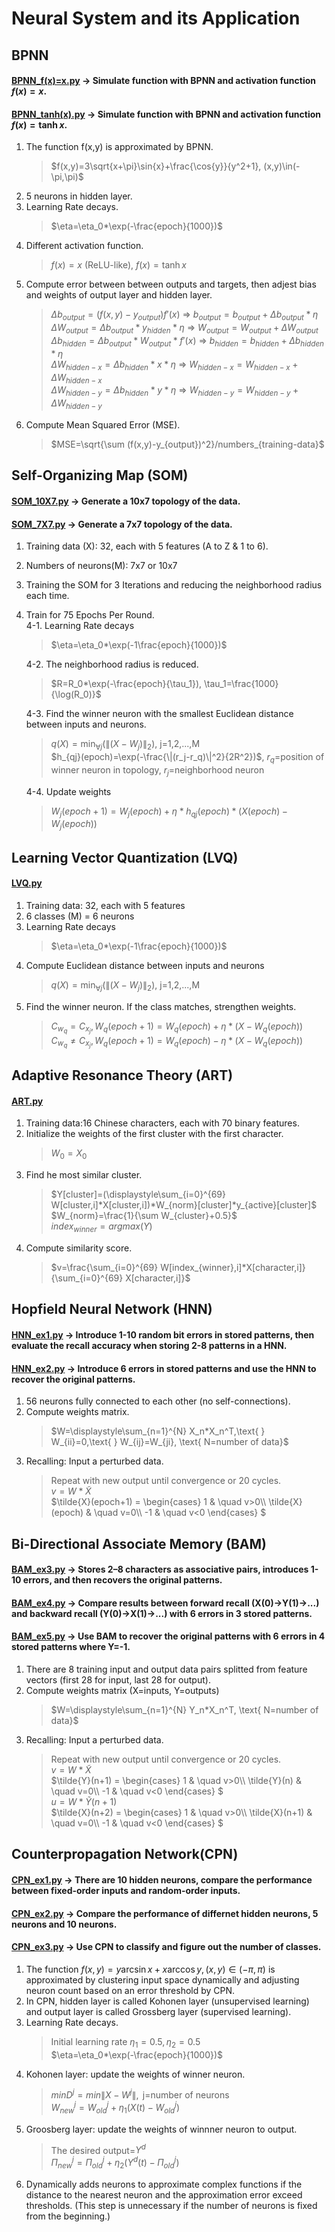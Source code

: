 # Neural System and its Application
## BPNN
#### [BPNN_f(x)=x.py](BPNN/BPNN_f(x)=x.py) -> Simulate function with BPNN and activation function $`f(x)=x`$.
#### [BPNN_tanh(x).py](BPNN/BPNN_tanh(x).py) -> Simulate function with BPNN and activation function $`f(x)=\tanh{x}`$.
1. The function f(x,y) is approximated by BPNN.
   >$`f(x,y)=3\sqrt{x+\pi}\sin{x}+\frac{\cos{y}}{y^2+1}, (x,y)\in(-\pi,\pi)`$  
2. 5 neurons in hidden layer.  
3. Learning Rate decays.
   >$`\eta=\eta_0*\exp(-\frac{epoch}{1000})`$  
4. Different activation function.
   >$`f(x)=x`$ (ReLU-like), $`f(x)=\tanh{x}`$  
5. Compute error between between outputs and targets, then adjest bias and weights of output layer and hidden layer.
   >$`\Delta b_{output}=(f(x,y)-y_{output})f'(x)`$ => $`b_{output} = b_{output}+\Delta b_{output}*\eta`$  
   >$`\Delta W_{output}=\Delta b_{output}*y_{hidden}*\eta`$ => $`W_{output}=W_{output}+\Delta W_{output}`$  
   >$`\Delta b_{hidden}=\Delta b_{output}*W_{output}*f'(x)`$ => $`b_{hidden}=b_{hidden}+\Delta b_{hidden}*\eta`$  
   >$`\Delta W_{hidden-x}=\Delta b_{hidden}*x*\eta`$ => $`W_{hidden-x}=W_{hidden-x}+\Delta W_{hidden-x}`$  
   >$`\Delta W_{hidden-y}=\Delta b_{hidden}*y*\eta`$ => $`W_{hidden-y}=W_{hidden-y}+\Delta W_{hidden-y}`$  
6. Compute Mean Squared Error (MSE).
   >$`MSE=\sqrt{\sum (f(x,y)-y_{output})^2}/numbers_{training-data}`$  

## Self-Organizing Map (SOM)
#### [SOM_10X7.py](SOM/SOM_10X7.py) -> Generate a 10x7 topology of the data.
#### [SOM_7X7.py](SOM/SOM_7X7.py) -> Generate a 7x7 topology of the data.
1. Training data (X): 32, each with 5 features (A to Z & 1 to 6).
2. Numbers of neurons(M): 7x7 or 10x7
3. Training the SOM for 3 Iterations and reducing the neighborhood radius each time.
4. Train for 75 Epochs Per Round.  
   4-1. Learning Rate decays
      >$`\eta=\eta_0*\exp(-1\frac{epoch}{1000})`$
      
   4-2. The neighborhood radius is reduced.  
      >$`R=R_0*\exp(-\frac{epoch}{\tau_1}), \tau_1=\frac{1000}{\log(R_0)}`$
      
   4-3. Find the winner neuron with the smallest Euclidean distance between inputs and neurons.  
      > $`q(X)=\min_{\forall j}(\|(X-W_j)\|_2)`$, j=1,2,...,M  
      > $`h_{qj}(epoch)=\exp(-\frac{\|(r_j-r_q)\|^2}{2R^2})`$, $`r_q`$=position of winner neuron in topology, $`r_j`$=neighborhood neuron
   
   4-4. Update weights  
      >$`W_j(epoch+1)=W_j(epoch)+\eta*h_{qj}(epoch)*(X(epoch)-W_j(epoch))`$  

## Learning Vector Quantization (LVQ)
#### [LVQ.py](LVQ/LVQ.py)
1. Training data: 32, each with 5 features
2. 6 classes (M) = 6 neurons
3. Learning Rate decays  
   >$`\eta=\eta_0*\exp(-1\frac{epoch}{1000})`$  
5. Compute Euclidean distance between inputs and neurons  
   >$`q(X)=\min_{\forall j}(\|(X-W_j)\|_2)`$, j=1,2,...,M  
7. Find the winner neuron. If the class matches, strengthen weights.  
   >$`C_{w_q} = C_{x_j}, W_q(epoch+1)=W_q(epoch)+\eta*(X-W_q(epoch))`$  
   >$`C_{w_q} \neq C_{x_j}, W_q(epoch+1)=W_q(epoch)-\eta*(X-W_q(epoch))`$  
## Adaptive Resonance Theory (ART)
#### [ART.py](ART/ART.py)
1. Training data:16 Chinese characters, each with 70 binary features.  
2. Initialize the weights of the first cluster with the first character.  
   >$`W_0=X_0`$  
3. Find he most similar cluster.  
   >$`Y[cluster]=(\displaystyle\sum_{i=0}^{69} W[cluster,i]*X[cluster,i])*W_{norm}[cluster]*y_{active}[cluster]`$  
   >$`W_{norm}=\frac{1}{\sum W_{cluster}+0.5}`$  
   >$`index_{winner}=argmax(Y)`$  
4. Compute similarity score.  
   >$`v=\frac{\sum_{i=0}^{69} W[index_{winner},i]*X[character,i]}{\sum_{i=0}^{69} X[character,i]}`$  

## Hopfield Neural Network (HNN)
#### [HNN_ex1.py](HNN_BAM/HNN_ex1.py) -> Introduce 1-10 random bit errors in stored patterns, then evaluate the recall accuracy when storing 2-8 patterns in a HNN.
#### [HNN_ex2.py](HNN_BAM/HNN_ex2.py) -> Introduce 6 errors in stored patterns and use the HNN to recover the original patterns.
1. 56 neurons fully connected to each other (no self-connections).  
2. Compute weights matrix.  
   >$`W=\displaystyle\sum_{n=1}^{N} X_n*X_n^T,\text{ } W_{ii}=0,\text{ } W_{ij}=W_{ji}, \text{ N=number of data}`$  
3. Recalling: Input a perturbed data.  
   >Repeat with new output until convergence or 20 cycles.  
   >$`v=W*\tilde{X}`$  
   >$`\tilde{X}(epoch+1) =
        \begin{cases}
          1       & \quad v>0\\
          \tilde{X}(epoch)  & \quad v=0\\
          -1  & \quad v<0
        \end{cases}
      `$  

## Bi-Directional Associate Memory (BAM)
#### [BAM_ex3.py](HNN_BAM/BAM_ex3.py) -> Stores 2–8 characters as associative pairs, introduces 1-10 errors, and then recovers the original patterns.
#### [BAM_ex4.py](HNN_BAM/BAM_ex4.py) -> Compare results between forward recall (X(0)->Y(1)->...) and backward recall (Y(0)->X(1)->...) with 6 errors in 3 stored patterns.
#### [BAM_ex5.py](HNN_BAM/BAM_ex5.py) -> Use BAM to recover the original patterns with 6 errors in 4 stored patterns where Y=-1.
1. There are 8 training input and output data pairs splitted from feature vectors (first 28 for input, last 28 for output).  
2. Compute weights matrix (X=inputs, Y=outputs)  
   >$`W=\displaystyle\sum_{n=1}^{N} Y_n*X_n^T, \text{ N=number of data}`$  
3. Recalling: Input a perturbed data.  
   >Repeat with new output until convergence or 20 cycles.  
   >$`v=W*\tilde{X}`$  
   >$`\tilde{Y}(n+1) =
        \begin{cases}
          1       & \quad v>0\\
          \tilde{Y}(n)  & \quad v=0\\
          -1  & \quad v<0
        \end{cases}
      `$  
   $`u=W*\tilde{Y}(n+1)`$  
   >$`\tilde{X}(n+2) =
        \begin{cases}
          1       & \quad v>0\\
          \tilde{X}(n+1)  & \quad v=0\\
          -1  & \quad v<0
        \end{cases}
      `$  

## Counterpropagation Network(CPN)
#### [CPN_ex1.py](CPN/CPN_ex1.py) -> There are 10 hidden neurons, compare the performance between fixed-order inputs and random-order inputs.
#### [CPN_ex2.py](CPN/CPN_ex2.py) -> Compare the performance of differnet hidden neurons, 5 neurons and 10 neurons.
#### [CPN_ex3.py](CPN/CPN_ex3.py) -> Use CPN to classify and figure out the number of classes.
1. The function $`f(x,y)=y\arcsin x+x\arccos y, (x,y)\in (-\pi,\pi)`$ is approximated by clustering input space dynamically and adjusting neuron count based on an error threshold by CPN.  
2. In CPN, hidden layer is called Kohonen layer (unsupervised learning) and output layer is called Grossberg layer (supervised learning).  
3. Learning Rate decays.  
   >Initial learning rate $`\eta_1=0.5, \eta_2=0.5`$  
   >$`\eta=\eta_0*\exp(-\frac{epoch}{1000})`$  
4. Kohonen layer: update the weights of winner neuron.  
   >$`minD^j=min\| X-W^j \|, \text{ j=number of neurons}`$  
   >$`W_{new}^j=W_{old}^j+\eta_1(X(t)-W_{old}^j)`$  
5. Groosberg layer: update the weights of winnner neuron to output.  
   > The desired output=$`Y^d`$  
   >$`\Pi_{new}^j=\Pi_{old}^j+\eta_2(Y^d(t)-\Pi_{old}^j)`$  
6. Dynamically adds neurons to approximate complex functions if the distance to the nearest neuron and the approximation error exceed thresholds. (This step is unnecessary if the number of neurons is fixed from the beginning.)